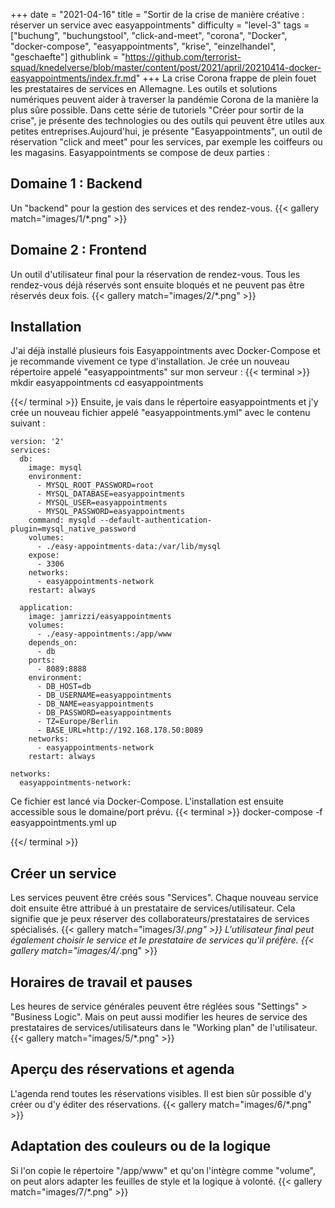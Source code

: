 +++
date = "2021-04-16"
title = "Sortir de la crise de manière créative : réserver un service avec easyappointments"
difficulty = "level-3"
tags = ["buchung", "buchungstool", "click-and-meet", "corona", "Docker", "docker-compose", "easyappointments", "krise", "einzelhandel", "geschaefte"]
githublink = "https://github.com/terrorist-squad/knedelverse/blob/master/content/post/2021/april/20210414-docker-easyappointments/index.fr.md"
+++
La crise Corona frappe de plein fouet les prestataires de services en Allemagne. Les outils et solutions numériques peuvent aider à traverser la pandémie Corona de la manière la plus sûre possible. Dans cette série de tutoriels "Créer pour sortir de la crise", je présente des technologies ou des outils qui peuvent être utiles aux petites entreprises.Aujourd'hui, je présente "Easyappointments", un outil de réservation "click and meet" pour les services, par exemple les coiffeurs ou les magasins. Easyappointments se compose de deux parties :
## Domaine 1 : Backend
Un "backend" pour la gestion des services et des rendez-vous.
{{< gallery match="images/1/*.png" >}}

## Domaine 2 : Frontend
Un outil d'utilisateur final pour la réservation de rendez-vous. Tous les rendez-vous déjà réservés sont ensuite bloqués et ne peuvent pas être réservés deux fois.
{{< gallery match="images/2/*.png" >}}

## Installation
J'ai déjà installé plusieurs fois Easyappointments avec Docker-Compose et je recommande vivement ce type d'installation. Je crée un nouveau répertoire appelé "easyappointments" sur mon serveur :
{{< terminal >}}
mkdir easyappointments
cd easyappointments

{{</ terminal >}}
Ensuite, je vais dans le répertoire easyappointments et j'y crée un nouveau fichier appelé "easyappointments.yml" avec le contenu suivant :
```
version: '2'
services:
  db:
    image: mysql
    environment:
      - MYSQL_ROOT_PASSWORD=root
      - MYSQL_DATABASE=easyappointments
      - MYSQL_USER=easyappointments
      - MYSQL_PASSWORD=easyappointments
    command: mysqld --default-authentication-plugin=mysql_native_password
    volumes:
      - ./easy-appointments-data:/var/lib/mysql
    expose:
      - 3306
    networks:
      - easyappointments-network
    restart: always

  application:
    image: jamrizzi/easyappointments
    volumes:
      - ./easy-appointments:/app/www
    depends_on:
      - db
    ports:
      - 8089:8888
    environment:
      - DB_HOST=db
      - DB_USERNAME=easyappointments
      - DB_NAME=easyappointments
      - DB_PASSWORD=easyappointments
      - TZ=Europe/Berlin
      - BASE_URL=http://192.168.178.50:8089 
    networks:
      - easyappointments-network
    restart: always

networks:
  easyappointments-network:

```
Ce fichier est lancé via Docker-Compose. L'installation est ensuite accessible sous le domaine/port prévu.
{{< terminal >}}
docker-compose -f easyappointments.yml up

{{</ terminal >}}

## Créer un service
Les services peuvent être créés sous "Services". Chaque nouveau service doit ensuite être attribué à un prestataire de services/utilisateur. Cela signifie que je peux réserver des collaborateurs/prestataires de services spécialisés.
{{< gallery match="images/3/*.png" >}}
L'utilisateur final peut également choisir le service et le prestataire de services qu'il préfère.
{{< gallery match="images/4/*.png" >}}

## Horaires de travail et pauses
Les heures de service générales peuvent être réglées sous "Settings" > "Business Logic". Mais on peut aussi modifier les heures de service des prestataires de services/utilisateurs dans le "Working plan" de l'utilisateur.
{{< gallery match="images/5/*.png" >}}

## Aperçu des réservations et agenda
L'agenda rend toutes les réservations visibles. Il est bien sûr possible d'y créer ou d'y éditer des réservations.
{{< gallery match="images/6/*.png" >}}

## Adaptation des couleurs ou de la logique
Si l'on copie le répertoire "/app/www" et qu'on l'intègre comme "volume", on peut alors adapter les feuilles de style et la logique à volonté.
{{< gallery match="images/7/*.png" >}}